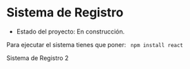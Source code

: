 <h1> Sistema de Registro </h1>

- Estado del proyecto: En construcción.

Para ejecutar el sistema tienes que poner:
``` npm install react```

Sistema de Registro 2
